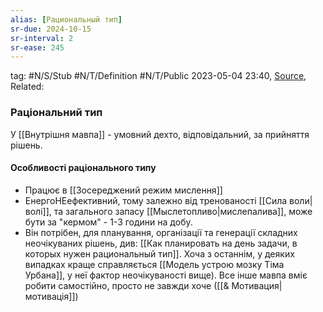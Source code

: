 ```yaml
---
alias: [Рациональный тип]
sr-due: 2024-10-15
sr-interval: 2
sr-ease: 245
---
```

tag:  #N/S/Stub #N/T/Definition #N/T/Public 
2023-05-04 23:40, [Source](),  
Related:  

### Раціональний тип
У [[Внутрішня мавпа]] - умовний дехто, відповідальний, за прийняття рішень.


#### Особливості раціонального типу
- Працює в [[Зосереджений режим мислення]]
- ЕнергоНЕефективний, тому залежно від тренованості [[Сила воли|волі]], та загального запасу [[Мыслетопливо|мислепалива]], може бути за "кермом" - 1-3 години на добу.
- Він потрібен, для планування, організації та генерації складних неочікуваних рішень, див: [[Как планировать на день задачи, в которых нужен рациональный тип]].
   Хоча з останнім, у деяких випадках краще справляється [[Модель устрою мозку Тіма Урбана]], у неї фактор неочікуваності вище). Все інше мавпа вміє робити самостійно, просто не завжди хоче ([[& Мотивация|мотивація]])